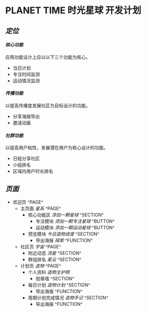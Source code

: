 # PLANET TIME 时光星球 开发计划

## ***定位***
#### *核心功能* 
应用功能设计上应以以下三个功能为核心。
* 当日计划
* 专注时间监测
* 运动情况监测

#### *传播功能*
以提高传播度发展社区为目标设计的功能。
* 分享海报导出
* 邀请动画

#### *社群功能*
以提高用户粘性，发展潜在用户为核心设计的功能。
* 日程分享社区
* 小组排名
* 区域内用户时长排名

## ***页面***

* 欢迎页 ^PAGE^
  * 主页面 *星系* ^PAGE^
    * 核心功能区 *添加一颗星球* ^SECTION^
      * 专注模块 *添加一颗专注星球* ^BUTTON^
      * 运动模块 *添加一颗运动星球* ^BUTTON^
    * 预览模块 *今日造物进度* ^SECTION^
      * 导出海报 *探索* ^FUNCTION^
  * 社区页 *宇宙* ^PAGE^
    * 附近动态 *流星* ^SECTION^
    * 群组排名 *星云* ^SECTION^
  * 计划页 *造物* ^PAGE^
    * 个人资料 *造物主护照*
      * 勋章墙 ^SECTION^
    * 每日计划 *造物计划* ^SECTION^
      * 导出海报 ^FUNCTION^
    * 周期计划完成情况 *造物手记* ^SECTION^
      * 导出海报 ^FUNCTION^